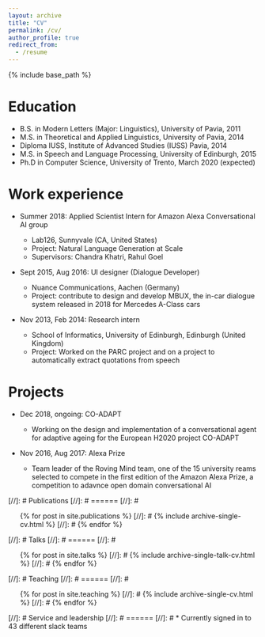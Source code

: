 ```yaml
---
layout: archive
title: "CV"
permalink: /cv/
author_profile: true
redirect_from:
  - /resume
---
```


{% include base_path %}

Education
======
* B.S. in Modern Letters (Major: Linguistics), University of Pavia, 2011
* M.S. in Theoretical and Applied Linguistics, University of Pavia, 2014
* Diploma IUSS, Institute of Advanced Studies (IUSS) Pavia, 2014
* M.S. in Speech and Language Processing, University of Edinburgh, 2015
* Ph.D in Computer Science, University of Trento, March 2020 (expected)

Work experience
======
* Summer 2018: Applied Scientist Intern for Amazon Alexa Conversational AI group
  * Lab126, Sunnyvale (CA, United States)
  * Project: Natural Language Generation at Scale
  * Supervisors: Chandra Khatri, Rahul Goel

* Sept 2015, Aug 2016: UI designer (Dialogue Developer)
  * Nuance Communications, Aachen (Germany)
  * Project: contribute to design and develop MBUX, the in-car dialogue system released in 2018 for Mercedes A-Class cars
  
* Nov 2013, Feb 2014: Research intern 
  * School of Informatics, University of Edinburgh, Edinburgh (United Kingdom)
  * Project: Worked on the PARC project and on a project to automatically extract quotations from speech
  
Projects
======
* Dec 2018, ongoing: CO-ADAPT
  * Working on the design and implementation of a conversational agent for adaptive ageing for the European H2020 project CO-ADAPT

* Nov 2016, Aug 2017: Alexa Prize
  * Team leader of the Roving Mind team, one of the 15 university reams selected to compete in the first edition of the Amazon Alexa Prize, a competition to adavnce open domain conversational AI 
  

[//]: # Publications
[//]: # ======
[//]: #  <ul>{% for post in site.publications %}
[//]: #    {% include archive-single-cv.html %}
[//]: #  {% endfor %}</ul>
  
[//]: # Talks
[//]: # ======
[//]: #  <ul>{% for post in site.talks %}
[//]: #    {% include archive-single-talk-cv.html %}
[//]: #  {% endfor %}</ul>
  
[//]: # Teaching
[//]: # ======
[//]: #  <ul>{% for post in site.teaching %}
[//]: #    {% include archive-single-cv.html %}
[//]: #  {% endfor %}</ul>
  
[//]: # Service and leadership
[//]: # ======
[//]: # * Currently signed in to 43 different slack teams
